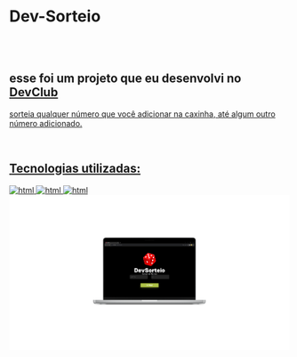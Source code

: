 <h1>Dev-Sorteio</h1>
<br>
<br>
<h2>esse foi um projeto que eu desenvolvi no <a href="https://rodolfomori.com.br/devclub"</a>DevClub</h2>
  <p>sorteia qualquer número que você adicionar na caxinha, até algum outro número adicionado.</p>
<br>
<h2>Tecnologias utilizadas:</h2>
<img src="https://img.shields.io/badge/HTML5-E34F26?style=for-the-badge&logo=html5&logoColor=white" alt="html" />
<img src="https://img.shields.io/badge/CSS3-1572B6?style=for-the-badge&logo=css3&logoColor=white"  alt="html" />
<img src=https://img.shields.io/badge/JavaScript-323330?style=for-the-badge&logo=javascript&logoColor=F7DF1E  alt="html" />
<br>
<img src="https://github.com/Rafaelbonfatti/Dev-Sorteio/blob/master/assets/Desktop.png?raw=true"/>

